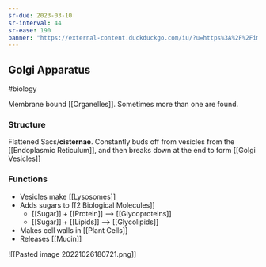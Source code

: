```yaml
---
sr-due: 2023-03-10
sr-interval: 44
sr-ease: 190
banner: "https://external-content.duckduckgo.com/iu/?u=https%3A%2F%2Fimages.fineartamerica.com%2Fimages-medium-large-5%2F3-plant-alga-golgi-apparatus-dennis-kunkel-microscopyscience-photo-library.jpg&f=1&nofb=1&ipt=0b5d620749a9e02903057256237bc79f5d97f88b65264f7a8064ea042a2e80b7&ipo=images"
---
```

## Golgi Apparatus 
#biology 

Membrane bound [[Organelles]]. Sometimes more than one are found.

### Structure
Flattened Sacs/**cisternae**.
Constantly buds off from vesicles from the [[Endoplasmic Reticulum]], and then breaks down at the end to form [[Golgi Vesicles]]

### Functions
- Vesicles make [[Lysosomes]]
- Adds sugars to [[2 Biological Molecules]]
	- [[Sugar]] + [[Protein]] --> [[Glycoproteins]]
	- [[Sugar]] + [[Lipids]] --> [[Glycolipids]]
- Makes cell walls in [[Plant Cells]] 
- Releases [[Mucin]]

![[Pasted image 20221026180721.png]]